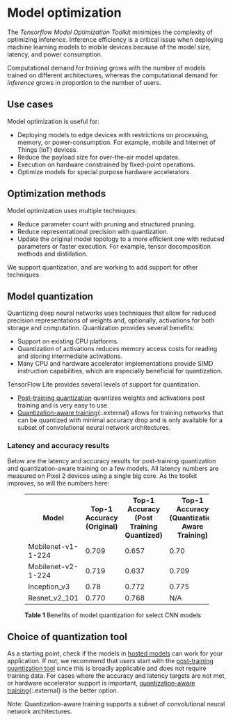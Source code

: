 # Model optimization

The *Tensorflow Model Optimization Toolkit* minimizes the complexity
of optimizing inference. Inference efficiency
is a critical issue when deploying machine learning
models to mobile devices because of the model size, latency, and power consumption.

Computational demand for *training*
grows with the number of models trained on different architectures, whereas the
computational demand for *inference* grows in proportion to the number of
users.

## Use cases

Model optimization is useful for:

* Deploying models to edge devices with restrictions on processing, memory, or power-consumption.
  For example, mobile and Internet of Things (IoT) devices.
* Reduce the payload size for over-the-air model updates.
* Execution on hardware constrained by fixed-point operations.
* Optimize models for special purpose hardware accelerators.


## Optimization methods

Model optimization uses multiple techniques:

* Reduce parameter count with pruning and structured pruning.
* Reduce representational precision with quantization.
* Update the original model topology to a more efficient one with reduced parameters or faster execution. For example, tensor decomposition methods and distillation.

We support quantization, and are working to add support for other techniques.

## Model quantization

Quantizing deep neural networks uses techniques that allow for reduced precision
representations of weights and, optionally, activations for both storage and
computation. Quantization provides several benefits:

* Support on existing CPU platforms.
* Quantization of activations reduces memory access costs for reading and storing intermediate activations.
* Many CPU and hardware accelerator implementations provide SIMD instruction capabilities, which are especially beneficial for quantization.

TensorFlow Lite provides several levels of support for quantization.

* [Post-training quantization](post_training_quantization.md) quantizes weights and activations post training and is very easy to use.
* [Quantization-aware training](https://github.com/tensorflow/tensorflow/tree/r1.13/tensorflow/contrib/quantize){:.external} allows for training networks that can be quantized with minimal accuracy drop and is only available for a subset of convolutional neural network architectures.

### Latency and accuracy results

Below are the latency and accuracy results for post-training quantization and
quantization-aware training on a few models. All latency numbers are measured on
Pixel&nbsp;2 devices using a single big core. As the toolkit improves, so will the numbers here:

<figure>
  <table>
    <tr>
      <th>Model</th>
      <th>Top-1 Accuracy (Original) </th>
      <th>Top-1 Accuracy (Post Training Quantized) </th>
      <th>Top-1 Accuracy (Quantization Aware Training) </th>
      <th>Latency (Original) (ms) </th>
      <th>Latency (Post Training Quantized) (ms) </th>
      <th>Latency (Quantization Aware Training) (ms) </th>
      <th> Size (Original) (MB)</th>
      <th> Size (Optimized) (MB)</th>
    </tr> <tr><td>Mobilenet-v1-1-224</td><td>0.709</td><td>0.657</td><td>0.70</td>
      <td>124</td><td>112</td><td>64</td><td>16.9</td><td>4.3</td></tr>
    <tr><td>Mobilenet-v2-1-224</td><td>0.719</td><td>0.637</td><td>0.709</td>
      <td>89</td><td>98</td><td>54</td><td>14</td><td>3.6</td></tr>
   <tr><td>Inception_v3</td><td>0.78</td><td>0.772</td><td>0.775</td>
      <td>1130</td><td>845</td><td>543</td><td>95.7</td><td>23.9</td></tr>
   <tr><td>Resnet_v2_101</td><td>0.770</td><td>0.768</td><td>N/A</td>
      <td>3973</td><td>2868</td><td>N/A</td><td>178.3</td><td>44.9</td></tr>
 </table>
  <figcaption>
    <b>Table 1</b> Benefits of model quantization for select CNN models
  </figcaption>
</figure>

## Choice of quantization tool

As a starting point, check if the models in [hosted models](../guide/hosted_models.md) can work for
your application. If not, we recommend that users start with the [post-training quantization tool](post_training_quantization.md)
since this is broadly applicable and does not require training data. For cases where the accuracy
and latency targets are not met, or hardware accelerator support is important, [quantization-aware
training](https://github.com/tensorflow/tensorflow/tree/r1.13/tensorflow/contrib/quantize){:.external} is the better option.

Note: Quantization-aware training supports a subset of convolutional neural network architectures.
